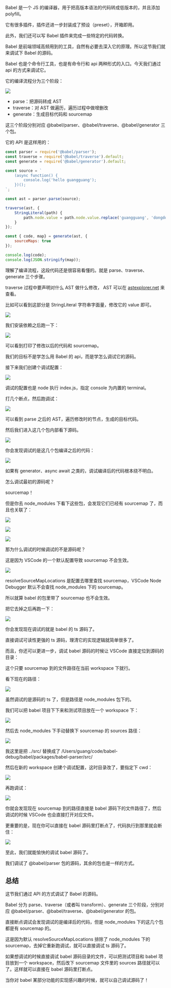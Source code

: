Babel 是一个 JS 的编译器，用于把高版本语法的代码转成低版本的，并且添加 polyfill。

它有很多插件，插件还进一步封装成了预设（preset），开箱即用。

此外，我们还可以写 Babel 插件来完成一些特定的代码转换。

Babel 是前端领域高频用到的工具，自然有必要去深入它的原理。所以这节我们就来调试下 Babel 的源码。

Babel 也是个命令行工具，也是有命令行和 api 两种形式的入口。今天我们通过 api 的方式来调试它。

它的编译流程分为三个阶段：

![](./images/c63e29478e9b47ebbaf47b4dede2654a~tplv-k3u1fbpfcp-watermark.image.png)

- parse：把源码转成 AST
- traverse：对 AST 做遍历，遍历过程中做增删改
- generate：生成目标代码和 sourcemap

这三个阶段分别对应 @babel/parser、@babel/traverse、@babel/generator 三个包。

它的 API 是这样用的：

```javascript
const parser = require('@babel/parser');
const traverse = require('@babel/traverse').default;
const generate = require('@babel/generator').default;

const source = `
    (async function() {
        console.log('hello guangguang');
    })();
`;

const ast = parser.parse(source);

traverse(ast, {
    StringLiteral(path) {
        path.node.value = path.node.value.replace('guangguang', 'dongdong')
    }
});

const { code, map} = generate(ast, {
    sourceMaps: true
});

console.log(code);
console.log(JSON.stringify(map));
```

理解了编译流程，这段代码还是很容易看懂的。就是 parse、traverse、generate 三个步骤。

traverse 过程中要声明对什么 AST 做什么修改， AST 可以在 [astexplorer.net](https://www.astexplorer.net/#/gist/228d4ae6991065e13d9efe353ade9e6c/2772707aa4a88cf45ffa2a5cf24ad4db8bca1451) 来查看。

比如可以看到这部分是 StringLiteral 字符串字面量，修改它的 value 即可。

![](./images/c39dd8b87cfc47da9bad5cf7d0c45261~tplv-k3u1fbpfcp-watermark.image.png)

我们安装依赖之后跑一下：

![](./images/ccb5ac952ed44bd1aad1a76ba0d6a791~tplv-k3u1fbpfcp-watermark.image.png)

可以看到打印了修改以后的代码和 sourcemap。

我们的目标不是学怎么用 Babel 的 api，而是学怎么调试它的源码。

接下来我们创建个调试配置：

![](./images/30d3fd5d7d824de88322fe5ed85e45cf~tplv-k3u1fbpfcp-watermark.image.png)

调试的配置也是 node 执行 index.js，指定 console 为内置的 terminal。

打几个断点，然后跑调试：

![](./images/378726d9d47a4eea9b7d514ce22a9e68~tplv-k3u1fbpfcp-watermark.image.png)

可以看到 parse 之后的 AST，遍历修改时的节点，生成的目标代码。

然后我们进入这几个包内部看下源码。

![](./images/1eb3afe71f534b788b66d3c30efd52f1~tplv-k3u1fbpfcp-watermark.image.png)

你会发现调试的是这几个包编译之后的代码：

![](./images/cff02ac534e64fdf979a036de3dbcc0c~tplv-k3u1fbpfcp-watermark.image.png)

如果有 generator、async await 之类的，调试编译后的代码根本绕不明白。

怎么调试最初的源码呢？

sourcemap！

但是你去 node_modules 下看下这些包，会发现它们已经有 sourcemap 了，而且也关联了：

![](./images/17d4f913b3de455c8bf5899c35c2f1eb~tplv-k3u1fbpfcp-watermark.image.png)

![](./images/edb41a15ed714aa99e9fcd0b0fd4294f~tplv-k3u1fbpfcp-watermark.image.png)

![](./images/ff2d5bb6a33c417e8576df540edc0f84~tplv-k3u1fbpfcp-watermark.image.png)

那为什么调试的时候调试的不是源码呢？

这是因为 VSCode 的一个默认配置导致 sourcemap 不会生效。

![](./images/07d47f246ddf476e981d6f76bc08076a~tplv-k3u1fbpfcp-watermark.image.png)

resolveSourceMapLocations 是配置去哪里查找 sourcemap，VSCode Node Debugger 默认不会查找 node_modules 下的 sourcemap。

所以就算 babel 的包里带了 sourcemap 也不会生效。

把它去掉之后再跑一下：

![](./images/436c7e76571947719616b656b5b925b3~tplv-k3u1fbpfcp-watermark.image.png)

你会发现现在调试的就是 babel 的 ts 源码了。

直接调试可读性更强的 ts 源码，理清它的实现逻辑就简单很多了。

而且，你还可以更进一步，调试 babel 源码的时候让 VSCode 直接定位到源码的目录：

这个只要 sourcemap 到的文件路径在当前 workspace 下就行。

看下现在的路径：

![](./images/f34ecdfeea6c4bfe9514aec04b5c7cd2~tplv-k3u1fbpfcp-watermark.image.png)

虽然调试的是源码的 ts 了，但是路径是 node_modules 包下的。

我们可以把 babel 项目下下来和测试项目放在一个 workspace 下：

![](./images/6c7090cd9398422aa1ffe2c4cbe39a78~tplv-k3u1fbpfcp-watermark.image.png)

然后去 node_modules 下手动替换下 sourcemap 的 sources 路径：

![](./images/316475c535cf4fc3b3dfdf1b23eca957~tplv-k3u1fbpfcp-watermark.image.png)

我这里是把 ../src/ 替换成了 /Users/guang/code/babel-debug/babel/packages/babel-parser/src/

然后在新的 workspace 创建个调试配置，这时目录改了，要指定下 cwd：

![](./images/635e3ce236874711a1efcca75a072076~tplv-k3u1fbpfcp-watermark.image.png)

再跑调试：

![](./images/8171019cb7eb442f889b99d4e8c16c97~tplv-k3u1fbpfcp-watermark.image.png)

你就会发现现在 sourcemap 到的路径直接是 babel 源码下的文件路径了，然后调试的时候 VSCode 也会直接打开对应文件。

更重要的是，现在你可以直接在 babel 源码里打断点了，代码执行到那里就会断住：

![](./images/76b8d282a9ee4d5f8fb5189b40e2a02e~tplv-k3u1fbpfcp-watermark.image.png)

至此，我们就能愉快的调试 babel 源码了。

我们调试了 @babel/parser 包的源码，其余的包也是一样的方式。

## 总结

这节我们通过 API 的方式调试了 Babel 的源码。

Babel 分为 parse、traverse（或者叫 transform）、generate 三个阶段，分别对应 @babel/parser、@babel/traverse、@babel/generator 的包。

直接断点调试会发现调试的是编译后的代码，但是 node_modules 下的这几个包都是有 sourcemap 的。

这是因为默认 resolveSourceMapLocations 排除了 node_modules 下的 sourcemap，去掉它重新跑调试，就可以直接调试 ts 源码了。

如果想调试的时候直接调试 babel 源码目录的文件，可以把测试项目和 babel 项目放到一个 workspace，然后改下 sourcemap 文件里的 sources 路径就可以了。这样就可以直接在 babel 源码里打断点。

当你对 babel 某部分功能的实现感兴趣的时候，就可以自己调试源码了！

